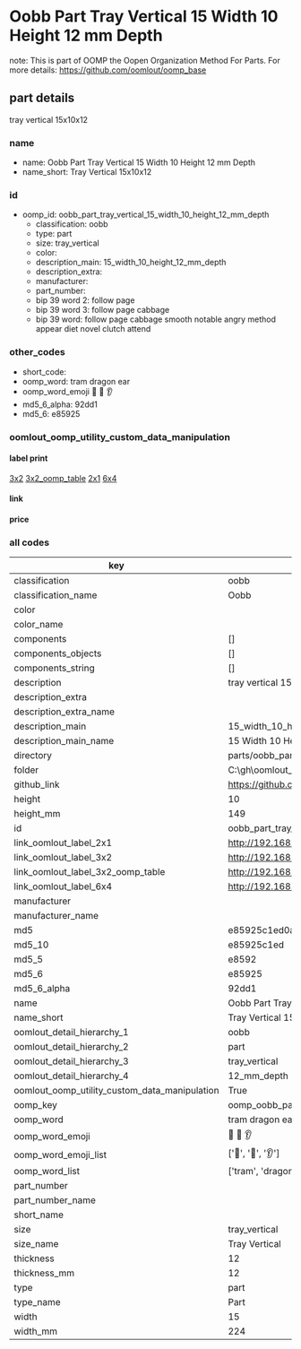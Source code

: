 # Oobb Part Tray Vertical 15 Width 10 Height 12 mm Depth  

note: This is part of OOMP the Oopen Organization Method For Parts. For more details: https://github.com/oomlout/oomp_base

##  part details
  



tray vertical 15x10x12



### name
* name: Oobb Part Tray Vertical 15 Width 10 Height 12 mm Depth
* name_short: Tray Vertical 15x10x12 
### id
* oomp_id: oobb_part_tray_vertical_15_width_10_height_12_mm_depth
  * classification: oobb
  * type: part
  * size: tray_vertical
  * color: 
  * description_main: 15_width_10_height_12_mm_depth
  * description_extra: 
  * manufacturer: 
  * part_number: 
  * bip 39 word 2: follow page
  * bip 39 word 3: follow page cabbage
  * bip 39 word: follow page cabbage smooth notable angry method appear diet novel clutch attend

### other_codes
* short_code: 
* oomp_word: tram dragon ear
* oomp_word_emoji :tram: :dragon: :ear:
* md5_6_alpha: 92dd1
* md5_6: e85925






### oomlout_oomp_utility_custom_data_manipulation
#### label print
[3x2](http://192.168.1.245:1112/?label=oomp%2092dd1)
[3x2_oomp_table](http://192.168.1.108:1112/?label=oomp%2092dd1)
[2x1](http://192.168.1.242:1112/?label=oomp%2092dd1)
[6x4](http://192.168.1.55:1112/?label=oomp%2092dd1)    

#### link

                              

#### price







### all codes 
| key | value |  
| --- | --- |  
| classification | oobb |  
| classification_name | Oobb |  
| color |  |  
| color_name |  |  
| components | [] |  
| components_objects | [] |  
| components_string | [] |  
| description | tray vertical 15x10x12 |  
| description_extra |  |  
| description_extra_name |  |  
| description_main | 15_width_10_height_12_mm_depth |  
| description_main_name | 15 Width 10 Height 12 mm Depth |  
| directory | parts/oobb_part_tray_vertical_15_width_10_height_12_mm_depth |  
| folder | C:\gh\oomlout_oobb_version_4_generated_parts\parts\oobb_part_tray_vertical_15_width_10_height_12_mm_depth |  
| github_link | https://github.com/oomlout/oomlout_oomp_part_src/tree/main/parts/oobb_part_tray_vertical_15_width_10_height_12_mm_depth |  
| height | 10 |  
| height_mm | 149 |  
| id | oobb_part_tray_vertical_15_width_10_height_12_mm_depth |  
| link_oomlout_label_2x1 | http://192.168.1.242:1112/?label=oomp%2092dd1 |  
| link_oomlout_label_3x2 | http://192.168.1.245:1112/?label=oomp%2092dd1 |  
| link_oomlout_label_3x2_oomp_table | http://192.168.1.108:1112/?label=oomp%2092dd1 |  
| link_oomlout_label_6x4 | http://192.168.1.55:1112/?label=oomp%2092dd1 |  
| manufacturer |  |  
| manufacturer_name |  |  
| md5 | e85925c1ed0a918423cb4cce3f67bad5 |  
| md5_10 | e85925c1ed |  
| md5_5 | e8592 |  
| md5_6 | e85925 |  
| md5_6_alpha | 92dd1 |  
| name | Oobb Part Tray Vertical 15 Width 10 Height 12 mm Depth |  
| name_short | Tray Vertical 15x10x12  |  
| oomlout_detail_hierarchy_1 | oobb |  
| oomlout_detail_hierarchy_2 | part |  
| oomlout_detail_hierarchy_3 | tray_vertical |  
| oomlout_detail_hierarchy_4 | 12_mm_depth |  
| oomlout_oomp_utility_custom_data_manipulation | True |  
| oomp_key | oomp_oobb_part_tray_vertical_15_width_10_height_12_mm_depth |  
| oomp_word | tram dragon ear |  
| oomp_word_emoji | :tram: :dragon: :ear: |  
| oomp_word_emoji_list | [':tram:', ':dragon:', ':ear:'] |  
| oomp_word_list | ['tram', 'dragon', 'ear'] |  
| part_number |  |  
| part_number_name |  |  
| short_name |  |  
| size | tray_vertical |  
| size_name | Tray Vertical |  
| thickness | 12 |  
| thickness_mm | 12 |  
| type | part |  
| type_name | Part |  
| width | 15 |  
| width_mm | 224 |  
